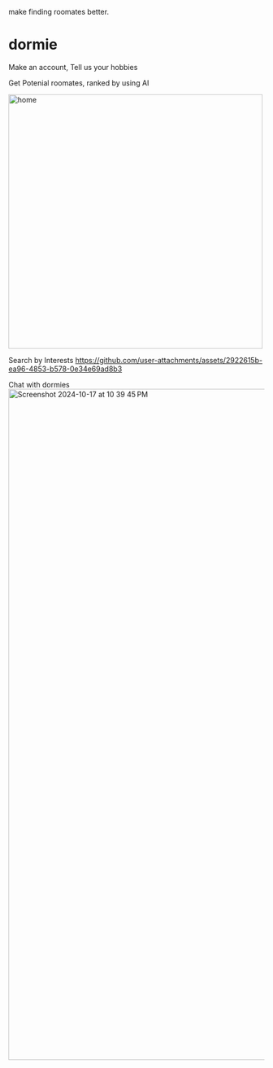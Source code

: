 make finding roomates better.
# dormie

Make an account, Tell us your hobbies



Get Potenial roomates, ranked by using AI

<img src="https://github.com/user-attachments/assets/36f9284a-c191-4013-b8c4-012f8390abb4" alt="home" width="500" height="500"/>

Search by Interests
https://github.com/user-attachments/assets/2922615b-ea96-4853-b578-0e34e69ad8b3

Chat with dormies
<img width="1319" alt="Screenshot 2024-10-17 at 10 39 45 PM" src="https://github.com/user-attachments/assets/349588f6-851d-4cb7-a3ac-4557f7a31777">















